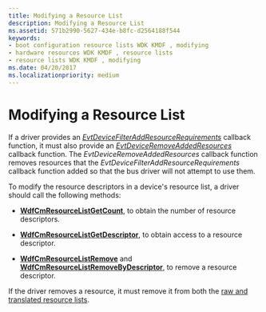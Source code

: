 ```yaml
---
title: Modifying a Resource List
description: Modifying a Resource List
ms.assetid: 571b2990-5627-434e-b8fc-d2564188f544
keywords:
- boot configuration resource lists WDK KMDF , modifying
- hardware resources WDK KMDF , resource lists
- resource lists WDK KMDF , modifying
ms.date: 04/20/2017
ms.localizationpriority: medium
---
```


# Modifying a Resource List


If a driver provides an [*EvtDeviceFilterAddResourceRequirements*](https://docs.microsoft.com/windows-hardware/drivers/ddi/content/wdffdo/nc-wdffdo-evt_wdf_device_filter_resource_requirements) callback function, it must also provide an [*EvtDeviceRemoveAddedResources*](https://docs.microsoft.com/windows-hardware/drivers/ddi/content/wdffdo/nc-wdffdo-evt_wdf_device_remove_added_resources) callback function. The *EvtDeviceRemoveAddedResources* callback function removes resources that the *EvtDeviceFilterAddResourceRequirements* callback function added so that the bus driver will not attempt to use them.

To modify the resource descriptors in a device's resource list, a driver should call the following methods:

-   [**WdfCmResourceListGetCount**](https://docs.microsoft.com/windows-hardware/drivers/ddi/content/wdfresource/nf-wdfresource-wdfcmresourcelistgetcount), to obtain the number of resource descriptors.

-   [**WdfCmResourceListGetDescriptor**](https://docs.microsoft.com/windows-hardware/drivers/ddi/content/wdfresource/nf-wdfresource-wdfcmresourcelistgetdescriptor), to obtain access to a resource descriptor.

-   [**WdfCmResourceListRemove**](https://docs.microsoft.com/windows-hardware/drivers/ddi/content/wdfresource/nf-wdfresource-wdfcmresourcelistremove) and [**WdfCmResourceListRemoveByDescriptor**](https://docs.microsoft.com/windows-hardware/drivers/ddi/content/wdfresource/nf-wdfresource-wdfcmresourcelistremovebydescriptor), to remove a resource descriptor.

If the driver removes a resource, it must remove it from both the [raw and translated resource lists](raw-and-translated-resources.md).

 

 





